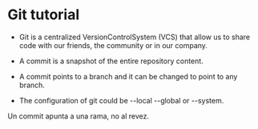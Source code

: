 # Git tutorial

- Git is a centralized VersionControlSystem (VCS) that allow us to share code with our friends, the community or in our company.

- A commit is a snapshot of the entire repository content.

- A commit points to a branch and it can be changed to point to any branch.

- The configuration of git could be --local --global or --system.

Un commit apunta a una rama, no al revez. 
